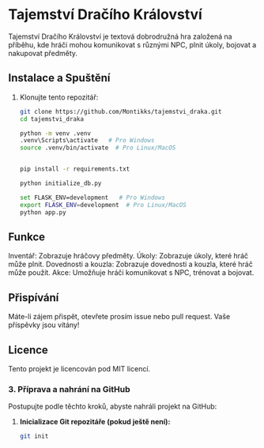 # Tajemství Dračího Království

Tajemství Dračího Království je textová dobrodružná hra založená na příběhu, kde hráči mohou komunikovat s různými NPC, plnit úkoly, bojovat a nakupovat předměty.

## Instalace a Spuštění

1. Klonujte tento repozitář:
   ```sh
   git clone https://github.com/Montikks/tajemstvi_draka.git
   cd tajemstvi_draka

   python -m venv .venv
   .venv\Scripts\activate   # Pro Windows
   source .venv/bin/activate  # Pro Linux/MacOS


   pip install -r requirements.txt
   
   python initialize_db.py

   set FLASK_ENV=development   # Pro Windows
   export FLASK_ENV=development  # Pro Linux/MacOS
   python app.py

## Funkce
  
   Inventář: Zobrazuje hráčovy předměty.
   Úkoly: Zobrazuje úkoly, které hráč může plnit.
   Dovednosti a kouzla: Zobrazuje dovednosti a kouzla, které hráč může použít.
   Akce: Umožňuje hráči komunikovat s NPC, trénovat a bojovat.
   
## Přispívání
Máte-li zájem přispět, otevřete prosím issue nebo pull request. Vaše příspěvky jsou vítány!

## Licence
Tento projekt je licencován pod MIT licencí.
   
### 3. Příprava a nahrání na GitHub

Postupujte podle těchto kroků, abyste nahráli projekt na GitHub:

1. **Inicializace Git repozitáře (pokud ještě není):**
   ```sh
   git init
